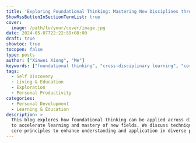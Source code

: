 ```yaml
---
title: 'Exploring Foundational Thinking: Mastering New Disciplines through Core Principles'
ShowRssButtonInSectionTermList: true
cover:
  image: /path/to/your/cover/image.jpg
date: 2024-05-07T22:22:59+08:00
draft: true
showtoc: true
tocopen: false
type: posts
author: ["Xinwei Xiong", "Me"]
keywords: ["foundational thinking", "cross-disciplinary learning", "core principles", "educational strategies"]
tags:
  - Self Discovery
  - Living & Education
  - Exploration
  - Personal Productivity
categories:
  - Personal Development
  - Learning & Education
description: >
  This blog explores how foundational thinking can be applied across different disciplines
  to accelerate learning and mastery of new fields. We discuss techniques and strategies that leverage
  core principles to enhance understanding and application in diverse professional areas.
---
```

